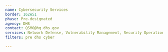 ```yaml
---
name: Cybersecurity Services
border: 162e51
phase: Pre-designated
agency: DHS
contact: QSMO@hq.dhs.gov
services: Network Defense, Vulnerability Management, Security Operations, Incident Management, Threat Intelligence, Enterprise Intrusion, Detection/Prevention, Cyber Supply Chain Risk Management, DNS Services, Hardware/Software Asset Management, Digital Identity and Access Management, Data Protection, Mobile Security Services
filters: pre dhs cyber

---
```

